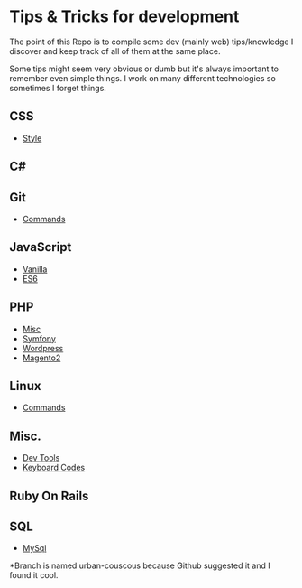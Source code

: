 # Tips & Tricks for development

The point of this Repo is to compile some dev (mainly web) tips/knowledge
I discover and keep track of all of them at the same place.

Some tips might seem very obvious or dumb but it's always important to remember even simple things.
I work on many different technologies so sometimes I forget things.

## CSS
* [Style](CSS/style.md)

## C#

## Git
* [Commands](Git/Commands.md)

## JavaScript

* [Vanilla](JavaScript/Vanilla.md)
* [ES6](JavaScript/ES6.md)

## PHP
* [Misc](Php/Misc.md)
* [Symfony](Php/Symfony.md)
* [Wordpress](Php/Wordpress.md)
* [Magento2](Php/Magento2.md)

## Linux

* [Commands](Linux/Commands.md)

## Misc.

* [Dev Tools](Misc/Browser-dev-tools.md)
* [Keyboard Codes](Misc/Keyboard-codes.md)

## Ruby On Rails

## SQL

* [MySql](Sql/Mysql.md)

*Branch is named urban-couscous because Github suggested it and I found it cool.
